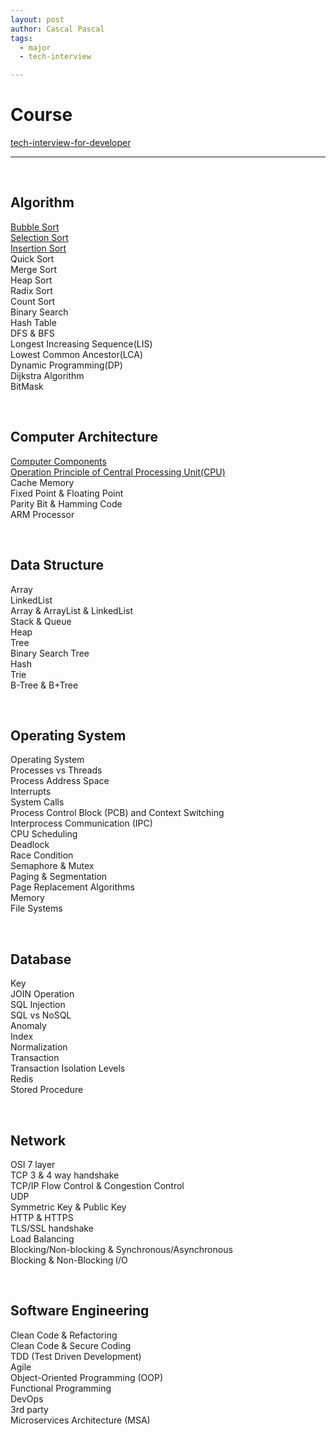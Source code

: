 ```yaml
---
layout: post
author: Cascal Pascal
tags:
  - major
  - tech-interview

---
```


# Course

[tech-interview-for-developer](https://github.com/gyoogle/tech-interview-for-developer)

---

<br>

## Algorithm

[Bubble Sort](https://cascalpascal.github.io/bubble-sort)  
[Selection Sort](https://cascalpascal.github.io/selection-sort)  
[Insertion Sort](https://cascalpascal.github.io/insertion-sort)  
Quick Sort  
Merge Sort  
Heap Sort  
Radix Sort  
Count Sort  
Binary Search  
Hash Table  
DFS & BFS  
Longest Increasing Sequence(LIS)  
Lowest Common Ancestor(LCA)  
Dynamic Programming(DP)  
Dijkstra Algorithm  
BitMask  

<br>


## Computer Architecture

[Computer Components](https://cascalpascal.github.io/foundamentals-of-project-initiation)  
[Operation Principle of Central Processing Unit(CPU)](https://cascalpascal.github.io/operation-principle-of-central-processing-unit-cpu)  
Cache Memory  
Fixed Point & Floating Point  
Parity Bit & Hamming Code  
ARM Processor  

<br>


## Data Structure

Array  
LinkedList  
Array & ArrayList & LinkedList  
Stack & Queue  
Heap  
Tree  
Binary Search Tree  
Hash  
Trie  
B-Tree & B+Tree  


<br>


## Operating System

Operating System  
Processes vs Threads  
Process Address Space  
Interrupts  
System Calls  
Process Control Block (PCB) and Context Switching  
Interprocess Communication (IPC)  
CPU Scheduling  
Deadlock  
Race Condition  
Semaphore & Mutex  
Paging & Segmentation  
Page Replacement Algorithms  
Memory  
File Systems  


<br>

## Database

Key  
JOIN Operation  
SQL Injection    
SQL vs NoSQL  
Anomaly  
Index  
Normalization    
Transaction  
Transaction Isolation Levels  
Redis  
Stored Procedure  

<br>


## Network

OSI 7 layer  
TCP 3 & 4 way handshake  
TCP/IP Flow Control & Congestion Control  
UDP  
Symmetric Key & Public Key  
HTTP & HTTPS  
TLS/SSL handshake  
Load Balancing  
Blocking/Non-blocking & Synchronous/Asynchronous  
Blocking & Non-Blocking I/O  


<br>

## Software Engineering

Clean Code & Refactoring  
Clean Code & Secure Coding  
TDD (Test Driven Development)  
Agile  
Object-Oriented Programming (OOP)  
Functional Programming  
DevOps  
3rd party  
Microservices Architecture (MSA)  


<br>



